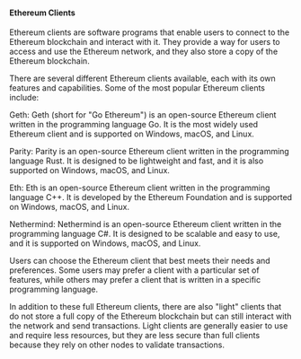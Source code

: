 #### Ethereum Clients

Ethereum clients are software programs that enable users to connect to the Ethereum blockchain and interact with it. They provide a way for users to access and use the Ethereum network, and they also store a copy of the Ethereum blockchain.

There are several different Ethereum clients available, each with its own features and capabilities. Some of the most popular Ethereum clients include:

Geth: Geth (short for "Go Ethereum") is an open-source Ethereum client written in the programming language Go. It is the most widely used Ethereum client and is supported on Windows, macOS, and Linux.

Parity: Parity is an open-source Ethereum client written in the programming language Rust. It is designed to be lightweight and fast, and it is also supported on Windows, macOS, and Linux.

Eth: Eth is an open-source Ethereum client written in the programming language C++. It is developed by the Ethereum Foundation and is supported on Windows, macOS, and Linux.

Nethermind: Nethermind is an open-source Ethereum client written in the programming language C#. It is designed to be scalable and easy to use, and it is supported on Windows, macOS, and Linux.

Users can choose the Ethereum client that best meets their needs and preferences. Some users may prefer a client with a particular set of features, while others may prefer a client that is written in a specific programming language.

In addition to these full Ethereum clients, there are also "light" clients that do not store a full copy of the Ethereum blockchain but can still interact with the network and send transactions. Light clients are generally easier to use and require less resources, but they are less secure than full clients because they rely on other nodes to validate transactions.
